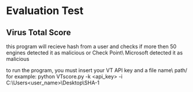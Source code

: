 # Evaluation Test
## Virus Total Score

this program will recieve hash from a user and checks if more then 50 engines detected it as malicious
or Check Point\ Microsoft detected it as malicious

to run the program, you must insert your VT API key and a file name\ path/
for example: python VTscore.py -k <api_key> -i C:\Users\<user_name>\Desktop\SHA-1
